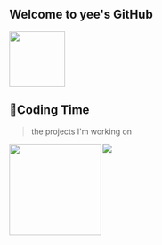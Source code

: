 <!--
 * @Description:
 * @Author: yeeChen
 * @Date: 2023-06-02 12:08:42
 * @LastEditTime: 2023-06-02 12:18:55
 * @LastEditors: yeeChen
-->

## Welcome to yee's GitHub

<!-- gif -->
<img height="100" width="100" src="[https://cdn.jsdelivr.net/gh/sun0225SUN/sun0225SUN/assets/images/html.webp](https://camo.githubusercontent.com/4df5ed6c8c077e8e1d22a5c6dca1a145919f3c7d954440dae438c099cdb63f65/68747470733a2f2f63646e2e6a7364656c6976722e6e65742f67682f73756e3032323553554e2f73756e3032323553554e2f6173736574732f696d616765732f72656163742e77656270)">
<!-- <img height="100" width="100" src="https://cdn.jsdelivr.net/gh/sun0225SUN/sun0225SUN/assets/images/cssgif.webp">
<img height="100" width="100" src="https://cdn.jsdelivr.net/gh/sun0225SUN/sun0225SUN/assets/images/vscode.webp">
<img height="100" width="100" src="https://cdn.jsdelivr.net/gh/sun0225SUN/sun0225SUN/assets/images/react.webp">
<img height="95" width="95" src="https://cdn.jsdelivr.net/gh/sun0225SUN/sun0225SUN/assets/images/vue.webp">
<img height="100" width="100" src="https://cdn.jsdelivr.net/gh/sun0225SUN/sun0225SUN/assets/images/python.webp">
<img height="100" width="100" src="https://cdn.jsdelivr.net/gh/sun0225SUN/sun0225SUN/assets/images/js.webp">
<img height="100" width="100" src="https://cdn.jsdelivr.net/gh/sun0225SUN/sun0225SUN/assets/images/github.webp"> -->

## 🌠Coding Time

> the projects I'm working on

<!-- ![Top Langs](https://github-readme-stats.vercel.app/api/top-langs/?username=yanglin56&hide=html,css,Jupyter+Notebook,ruby,javascript&theme=calm&langs_count=6) -->
<!-- ![My stats](https://github-readme-stats.vercel.app/api?username=yanglin56&theme=calm&show_icons=true) -->

<div>
    <img height="165" align="left" src="https://github-readme-stats.vercel.app/api?username=yeeiChen&theme=calm&show_icons=true" />
    <img src="https://github-readme-stats.vercel.app/api/top-langs/?username=yeeiChen&hide=html,css,Jupyter+Notebook,ruby,javascript&theme=calm&langs_count=6&layout=compact" />
</div>

<!--
**yeeiChen/yeeiChen** is a ✨ _special_ ✨ repository because its `README.md` (this file) appears on your GitHub profile.

Here are some ideas to get you started:

- 🔭 I’m currently working on ...
- 🌱 I’m currently learning ...
- 👯 I’m looking to collaborate on ...
- 🤔 I’m looking for help with ...
- 💬 Ask me about ...
- 📫 How to reach me: ...
- 😄 Pronouns: ...
- ⚡ Fun fact: ...
-->
